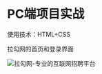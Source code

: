 # PC端项目实战

使用技术：HTML+CSS

拉勾网的首页和登录界面

![拉勾网-专业的互联网招聘平台](https://gitee.com/baucd/could-images/raw/master/img/%E6%8B%89%E5%8B%BE%E7%BD%91-%E4%B8%93%E4%B8%9A%E7%9A%84%E4%BA%92%E8%81%94%E7%BD%91%E6%8B%9B%E8%81%98%E5%B9%B3%E5%8F%B0.png)